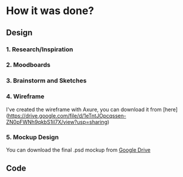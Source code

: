 # How it was done?


## Design

### 1. Research/Inspiration

### 2. Moodboards

### 3. Brainstorm and Sketches

### 4. Wireframe

I've created the wireframe with Axure, you can download it from [here] (https://drive.google.com/file/d/1eTntJOpcqssen-ZN0pFWNh9qkbS1iI7X/view?usp=sharing)


### 5. Mockup Design

You can download the final .psd mockup from [Google Drive](https://drive.google.com/file/d/15N-UOq76zRnN_oKZSOSpYwqNRK_IOi3l/view?usp=sharing)


## Code
